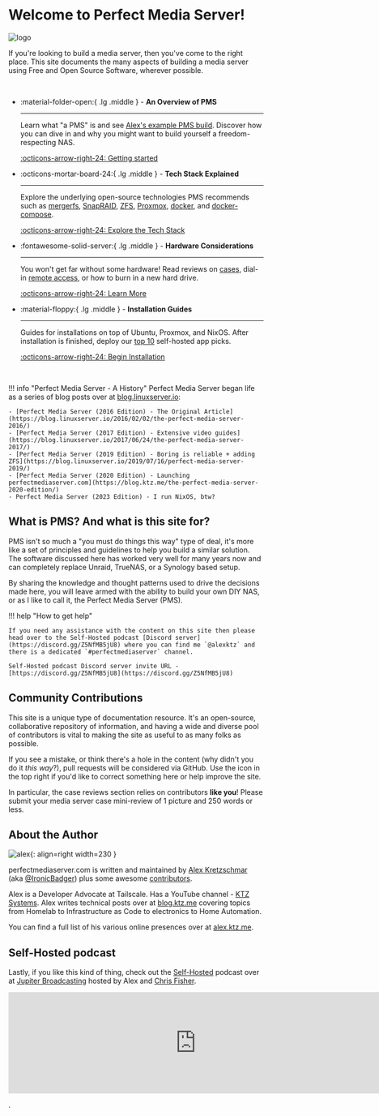 # Welcome to Perfect Media Server!
![logo](images/assets/logo.png)

If you're looking to build a media server, then you've come to the right place. This site documents the many aspects of building a media server using Free and Open Source Software, wherever possible.

<br />

<div class="grid cards" markdown>

-   :material-folder-open:{ .lg .middle } - __An Overview of PMS__

    ---

    Learn what "a PMS" is and see [Alex's example PMS build](01-overview/alexs-example-builds.md). Discover how you can dive in and why you might want to build yourself a freedom-respecting NAS.

    [:octicons-arrow-right-24: Getting started](01-overview/index.md)

-   :octicons-mortar-board-24:{ .lg .middle } - __Tech Stack Explained__

    ---

    Explore the underlying open-source technologies PMS recommends such as [mergerfs](02-tech-stack/mergerfs.md), [SnapRAID](02-tech-stack/snapraid.md), [ZFS](02-tech-stack/zfs.md), [Proxmox](02-tech-stack/proxmox.md), [docker](02-tech-stack/docker.md), and [docker-compose](02-tech-stack/docker-compose.md).

    [:octicons-arrow-right-24: Explore the Tech Stack](02-tech-stack/os/index.md)

-   :fontawesome-solid-server:{ .lg .middle } - __Hardware Considerations__

    ---

    You won't get far without some hardware! Read reviews on [cases](06-hardware/cases.md), dial-in [remote access](04-day-two/remote-access/index.md), or how to burn in a new hard drive.

    [:octicons-arrow-right-24: Learn More](06-hardware/intel-quicksync.md)
  
-   :material-floppy:{ .lg .middle } - __Installation Guides__

    ---

    Guides for installations on top of Ubuntu, Proxmox, and NixOS. After installation is finished, deploy our [top 10](04-day-two/top10apps.md) self-hosted app picks.

    [:octicons-arrow-right-24: Begin Installation](03-installation/index.md)

</div>

<br />

!!! info "Perfect Media Server - A History"
    Perfect Media Server began life as a series of blog posts over at [blog.linuxserver.io](https://www.linuxserver.io/blog/tag:perfectmediaserver#blog_list):

    - [Perfect Media Server (2016 Edition) - The Original Article](https://blog.linuxserver.io/2016/02/02/the-perfect-media-server-2016/)
    - [Perfect Media Server (2017 Edition) - Extensive video guides](https://blog.linuxserver.io/2017/06/24/the-perfect-media-server-2017/)
    - [Perfect Media Server (2019 Edition) - Boring is reliable + adding ZFS](https://blog.linuxserver.io/2019/07/16/perfect-media-server-2019/)
    - [Perfect Media Server (2020 Edition) - Launching perfectmediaserver.com](https://blog.ktz.me/the-perfect-media-server-2020-edition/)
    - Perfect Media Server (2023 Edition) - I run NixOS, btw?

## What is PMS? And what is this site for?

PMS isn't so much a "you must do things this way" type of deal, it's more like a set of principles and guidelines to help you build a similar solution. The software discussed here has worked very well for many years now and can completely replace Unraid, TrueNAS, or a Synology based setup. 

By sharing the knowledge and thought patterns used to drive the decisions made here, you will leave armed with the ability to build your own DIY NAS, or as I like to call it, the Perfect Media Server (PMS).

!!! help "How to get help"

    If you need any assistance with the content on this site then please head over to the Self-Hosted podcast [Discord server](https://discord.gg/Z5NfMB5jU8) where you can find me `@alexktz` and there is a dedicated `#perfectmediaserver` channel.

    Self-Hosted podcast Discord server invite URL - [https://discord.gg/Z5NfMB5jU8](https://discord.gg/Z5NfMB5jU8)

## Community Contributions

This site is a unique type of documentation resource. It's an open-source, collaborative repository of information, and having a wide and diverse pool of contributors is vital to making the site as useful to as many folks as possible. 

If you see a mistake, or think there's a hole in the content (why didn't you do it *this way*?), pull requests will be considered via GitHub. Use the icon in the top right if you'd like to correct something here or help improve the site.

In particular, the case reviews section relies on contributors **like you**! Please submit your media server case mini-review of 1 picture and 250 words or less.

## About the Author

![alex](images/assets/alex.jpg){: align=right width=230 }

perfectmediaserver.com is written and maintained by [Alex Kretzschmar](https://www.linkedin.com/in/alex-kretzschmar/) (aka [@IronicBadger](https://twitter.com/ironicbadger)) plus some awesome [contributors](https://github.com/IronicBadger/pms-wiki/graphs/contributors). 

Alex is a Developer Advocate at Tailscale. Has a YouTube channel - [KTZ Systems](https://www.youtube.com/@ktzsystems). Alex writes technical posts over at [blog.ktz.me](https://blog.ktz.me) covering topics from Homelab to Infrastructure as Code to electronics to Home Automation.

You can find a full list of his various online presences over at [alex.ktz.me](https://alex.ktz.me). 

## Self-Hosted podcast

Lastly, if you like this kind of thing, check out the [Self-Hosted](https://selfhosted.show) podcast over at [Jupiter Broadcasting](https://jupiterbroadcasting.com) hosted by Alex and [Chris Fisher](https://twitter.com/ChrisLAS).

<iframe src="https://player.fireside.fm/v2/dUlrHQih+aGtGAbih?theme=dark" width="740" height="200" frameborder="0" scrolling="no"></iframe>

<script data-name="BMC-Widget" src="https://cdnjs.buymeacoffee.com/1.0.0/widget.prod.min.js" data-id="alexktz" data-description="Support me on Buy me a coffee!" data-color="#ff813f" data-position="Right" data-x_margin="18" data-y_margin="18"></script>

.